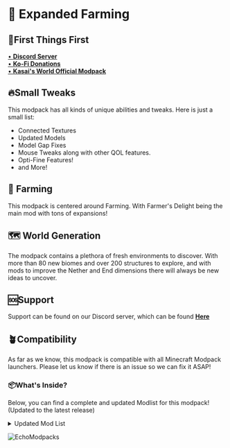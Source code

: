 # 📍 Expanded Farming

## 🥇First Things First

[• **Discord Server**](https://discord.gg/xbv2hzRKXC)\
[• **Ko-Fi Donations**](https://ko-fi.com/izeen)\
[• **Kasai's World Official Modpack**](https://modrinth.com/modpack/kasaisworld)

## 🔥Small Tweaks

This modpack has all kinds of unique abilities and tweaks. Here is just a small list:

* Connected Textures
* Updated Models
* Model Gap Fixes
* Mouse Tweaks along with other QOL features.
* Opti-Fine Features!
* and More!

## 🧺 Farming

This modpack is centered around Farming. With Farmer's Delight being the main mod with tons of expansions!

## 🗺️ World Generation

The modpack contains a plethora of fresh environments to discover. With more than 80 new biomes and over 200 structures to explore, and with mods to improve the Nether and End dimensions there will always be new ideas to uncover.

## 🆘Support

Support can be found on our Discord server, which can be found [**Here**](http://dsc.gg/echo-mc)

## 🪴Compatibility

As far as we know, this modpack is compatible with all Minecraft Modpack launchers. Please let us know if there is an issue so we can fix it ASAP!

### 📦What's Inside?

Below, you can find a complete and updated Modlist for this modpack! (Updated to the latest release)

<details>

<summary>Updated Mod List</summary>

* COMING SOON

</details>

![EchoModpacks](https://i.imgur.com/L0puLnY.png)
